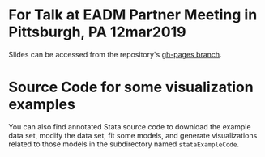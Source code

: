 # For Talk at EADM Partner Meeting in Pittsburgh, PA 12mar2019

Slides can be accessed from the repository's [gh-pages branch](https://wbuchanan.github.io/eadmPresentation).

# Source Code for some visualization examples
You can also find annotated Stata source code to download the example data set, modify the data set, fit some models, and generate visualizations related to those models in the subdirectory named `stataExampleCode`.